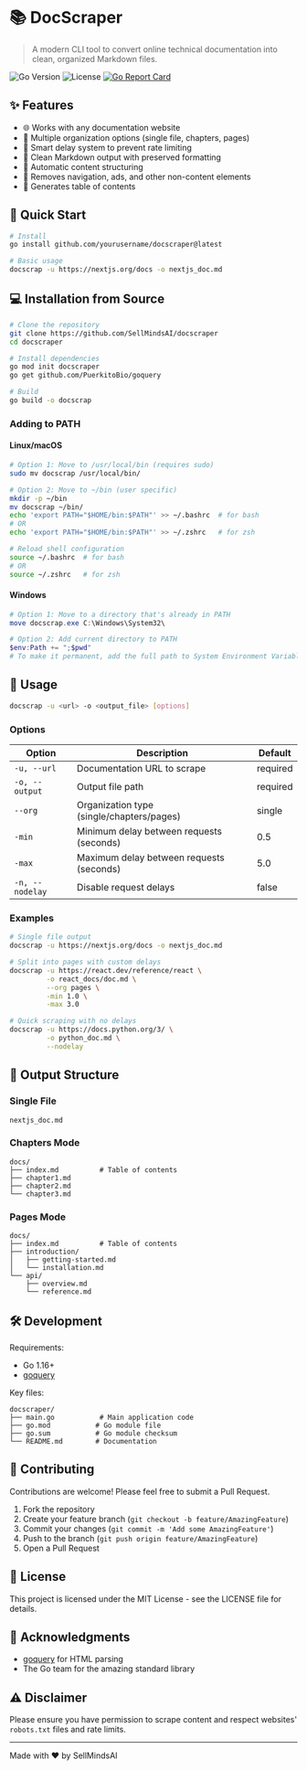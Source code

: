 # 📚 DocScraper

> A modern CLI tool to convert online technical documentation into clean, organized Markdown files.

![Go Version](https://img.shields.io/badge/Go-1.16+-00ADD8?style=flat&logo=go)
![License](https://img.shields.io/badge/license-MIT-green)
[![Go Report Card](https://goreportcard.com/badge/github.com/SellMindsAI/docscraper)](https://goreportcard.com/report/github.com/SellMindsAI/docscraper)

## ✨ Features

- 🌐 Works with any documentation website
- 📑 Multiple organization options (single file, chapters, pages)
- 🚀 Smart delay system to prevent rate limiting
- 🎨 Clean Markdown output with preserved formatting
- 📁 Automatic content structuring
- 🧹 Removes navigation, ads, and other non-content elements
- 📝 Generates table of contents

## 🚀 Quick Start

```bash
# Install
go install github.com/yourusername/docscraper@latest

# Basic usage
docscrap -u https://nextjs.org/docs -o nextjs_doc.md
```

## 💻 Installation from Source

```bash
# Clone the repository
git clone https://github.com/SellMindsAI/docscraper
cd docscraper

# Install dependencies
go mod init docscraper
go get github.com/PuerkitoBio/goquery

# Build
go build -o docscrap
```

### Adding to PATH

#### Linux/macOS
```bash
# Option 1: Move to /usr/local/bin (requires sudo)
sudo mv docscrap /usr/local/bin/

# Option 2: Move to ~/bin (user specific)
mkdir -p ~/bin
mv docscrap ~/bin/
echo 'export PATH="$HOME/bin:$PATH"' >> ~/.bashrc  # for bash
# OR
echo 'export PATH="$HOME/bin:$PATH"' >> ~/.zshrc   # for zsh

# Reload shell configuration
source ~/.bashrc  # for bash
# OR
source ~/.zshrc   # for zsh
```

#### Windows
```powershell
# Option 1: Move to a directory that's already in PATH
move docscrap.exe C:\Windows\System32\

# Option 2: Add current directory to PATH
$env:Path += ";$pwd"
# To make it permanent, add the full path to System Environment Variables
```

## 📖 Usage

```bash
docscrap -u <url> -o <output_file> [options]
```

### Options

| Option | Description | Default |
|--------|-------------|---------|
| `-u, --url` | Documentation URL to scrape | required |
| `-o, --output` | Output file path | required |
| `--org` | Organization type (single/chapters/pages) | single |
| `-min` | Minimum delay between requests (seconds) | 0.5 |
| `-max` | Maximum delay between requests (seconds) | 5.0 |
| `-n, --nodelay` | Disable request delays | false |

### Examples

```bash
# Single file output
docscrap -u https://nextjs.org/docs -o nextjs_doc.md

# Split into pages with custom delays
docscrap -u https://react.dev/reference/react \
         -o react_docs/doc.md \
         --org pages \
         -min 1.0 \
         -max 3.0

# Quick scraping with no delays
docscrap -u https://docs.python.org/3/ \
         -o python_doc.md \
         --nodelay
```

## 📁 Output Structure

### Single File
```
nextjs_doc.md
```

### Chapters Mode
```
docs/
├── index.md          # Table of contents
├── chapter1.md
├── chapter2.md
└── chapter3.md
```

### Pages Mode
```
docs/
├── index.md          # Table of contents
├── introduction/
│   ├── getting-started.md
│   └── installation.md
└── api/
    ├── overview.md
    └── reference.md
```

## 🛠️ Development

Requirements:
- Go 1.16+
- [goquery](https://github.com/PuerkitoBio/goquery)

Key files:
```
docscraper/
├── main.go           # Main application code
├── go.mod           # Go module file
├── go.sum           # Go module checksum
└── README.md        # Documentation
```

## 🤝 Contributing

Contributions are welcome! Please feel free to submit a Pull Request.

1. Fork the repository
2. Create your feature branch (`git checkout -b feature/AmazingFeature`)
3. Commit your changes (`git commit -m 'Add some AmazingFeature'`)
4. Push to the branch (`git push origin feature/AmazingFeature`)
5. Open a Pull Request

## 📄 License

This project is licensed under the MIT License - see the LICENSE file for details.

## 🙏 Acknowledgments

- [goquery](https://github.com/PuerkitoBio/goquery) for HTML parsing
- The Go team for the amazing standard library

## ⚠️ Disclaimer

Please ensure you have permission to scrape content and respect websites' `robots.txt` files and rate limits.

---

Made with ❤️ by SellMindsAI
